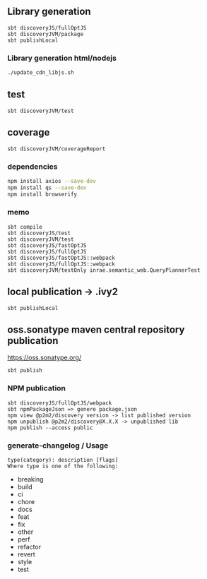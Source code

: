 
## Library generation

```
sbt discoveryJS/fullOptJS
sbt discoveryJVM/package
sbt publishLocal 
```

### Library generation html/nodejs

```bash
./update_cdn_libjs.sh
```

## test
```
sbt discoveryJVM/test  
```

## coverage
```
sbt discoveryJVM/coverageReport 
```

### dependencies
```bash
npm install axios --save-dev
npm install qs --save-dev
npm install browserify
```
### memo

```
sbt compile
sbt discoveryJS/test
sbt discoveryJVM/test
sbt discoveryJS/fastOptJS 
sbt discoveryJS/fullOptJS
sbt discoveryJS/fastOptJS::webpack
sbt discoveryJS/fullOptJS::webpack
sbt discoveryJVM/testOnly inrae.semantic_web.QueryPlannerTest
```

## local publication -> .ivy2

``` 
sbt publishLocal
``` 
## oss.sonatype maven central repository publication
https://oss.sonatype.org/

``` 
sbt publish
```
### NPM publication
``` 
sbt discoveryJS/fullOptJS/webpack
sbt npmPackageJson => genere package.json
npm view @p2m2/discovery version -> list published version
npm unpublish @p2m2/discovery@X.X.X -> unpublished lib
npm publish --access public
```
### generate-changelog / Usage


```
type(category): description [flags]
Where type is one of the following:
```
* breaking
* build
* ci
* chore
* docs
* feat
* fix
* other
* perf
* refactor
* revert
* style
* test
